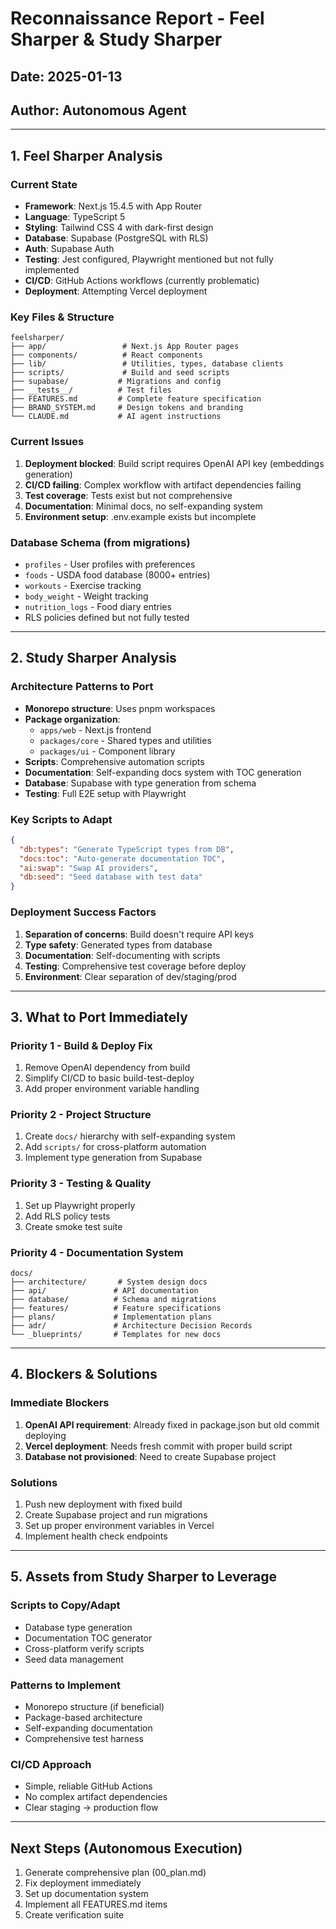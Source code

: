 # Reconnaissance Report - Feel Sharper & Study Sharper

## Date: 2025-01-13
## Author: Autonomous Agent

---

## 1. Feel Sharper Analysis

### Current State
- **Framework**: Next.js 15.4.5 with App Router
- **Language**: TypeScript 5
- **Styling**: Tailwind CSS 4 with dark-first design
- **Database**: Supabase (PostgreSQL with RLS)
- **Auth**: Supabase Auth
- **Testing**: Jest configured, Playwright mentioned but not fully implemented
- **CI/CD**: GitHub Actions workflows (currently problematic)
- **Deployment**: Attempting Vercel deployment

### Key Files & Structure
```
feelsharper/
├── app/                 # Next.js App Router pages
├── components/          # React components
├── lib/                 # Utilities, types, database clients
├── scripts/             # Build and seed scripts
├── supabase/           # Migrations and config
├── __tests__/          # Test files
├── FEATURES.md         # Complete feature specification
├── BRAND_SYSTEM.md     # Design tokens and branding
└── CLAUDE.md           # AI agent instructions
```

### Current Issues
1. **Deployment blocked**: Build script requires OpenAI API key (embeddings generation)
2. **CI/CD failing**: Complex workflow with artifact dependencies failing
3. **Test coverage**: Tests exist but not comprehensive
4. **Documentation**: Minimal docs, no self-expanding system
5. **Environment setup**: .env.example exists but incomplete

### Database Schema (from migrations)
- `profiles` - User profiles with preferences
- `foods` - USDA food database (8000+ entries)
- `workouts` - Exercise tracking
- `body_weight` - Weight tracking
- `nutrition_logs` - Food diary entries
- RLS policies defined but not fully tested

---

## 2. Study Sharper Analysis

### Architecture Patterns to Port
- **Monorepo structure**: Uses pnpm workspaces
- **Package organization**: 
  - `apps/web` - Next.js frontend
  - `packages/core` - Shared types and utilities
  - `packages/ui` - Component library
- **Scripts**: Comprehensive automation scripts
- **Documentation**: Self-expanding docs system with TOC generation
- **Database**: Supabase with type generation from schema
- **Testing**: Full E2E setup with Playwright

### Key Scripts to Adapt
```json
{
  "db:types": "Generate TypeScript types from DB",
  "docs:toc": "Auto-generate documentation TOC",
  "ai:swap": "Swap AI providers",
  "db:seed": "Seed database with test data"
}
```

### Deployment Success Factors
1. **Separation of concerns**: Build doesn't require API keys
2. **Type safety**: Generated types from database
3. **Documentation**: Self-documenting with scripts
4. **Testing**: Comprehensive test coverage before deploy
5. **Environment**: Clear separation of dev/staging/prod

---

## 3. What to Port Immediately

### Priority 1 - Build & Deploy Fix
1. Remove OpenAI dependency from build
2. Simplify CI/CD to basic build-test-deploy
3. Add proper environment variable handling

### Priority 2 - Project Structure
1. Create `docs/` hierarchy with self-expanding system
2. Add `scripts/` for cross-platform automation
3. Implement type generation from Supabase

### Priority 3 - Testing & Quality
1. Set up Playwright properly
2. Add RLS policy tests
3. Create smoke test suite

### Priority 4 - Documentation System
```
docs/
├── architecture/       # System design docs
├── api/               # API documentation
├── database/          # Schema and migrations
├── features/          # Feature specifications
├── plans/             # Implementation plans
├── adr/               # Architecture Decision Records
└── _blueprints/       # Templates for new docs
```

---

## 4. Blockers & Solutions

### Immediate Blockers
1. **OpenAI API requirement**: Already fixed in package.json but old commit deploying
2. **Vercel deployment**: Needs fresh commit with proper build script
3. **Database not provisioned**: Need to create Supabase project

### Solutions
1. Push new deployment with fixed build
2. Create Supabase project and run migrations
3. Set up proper environment variables in Vercel
4. Implement health check endpoints

---

## 5. Assets from Study Sharper to Leverage

### Scripts to Copy/Adapt
- Database type generation
- Documentation TOC generator  
- Cross-platform verify scripts
- Seed data management

### Patterns to Implement
- Monorepo structure (if beneficial)
- Package-based architecture
- Self-expanding documentation
- Comprehensive test harness

### CI/CD Approach
- Simple, reliable GitHub Actions
- No complex artifact dependencies
- Clear staging → production flow

---

## Next Steps (Autonomous Execution)
1. Generate comprehensive plan (00_plan.md)
2. Fix deployment immediately
3. Set up documentation system
4. Implement all FEATURES.md items
5. Create verification suite